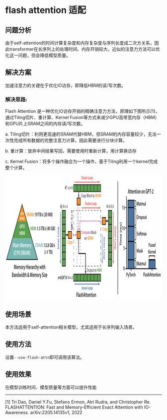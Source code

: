 # flash attention 适配

## 问题分析

由于self-attention的时间计算复杂度和内存复杂度与序列长度成二次方关系，因此transformer在长序列上的处理时间、内存开销较大。近似的注意力方法可以优化这一问题，但会降低模型质量。

## 解决方案

加速注意力的关键在于优化IO访存，即降低HBM的读/写次数。

### 解决思路:

Flash Attention 是一种优化IO访存开销的精确注意力方法，原理如下图所示[1]，通过Tiling切片、重计算、Kernel Fusion等方式来减少GPU高带宽内存（HBM）和GPU片上SRAM之间的内存读/写次数。

a. Tiling切片：利用更高速的SRAM代替HBM，但SRAM的内存容量较少，无法一次性完成所有数据的完整注意力计算，因此需要进行分块计算。

b. 重计算：放弃中间结果写回，需要使用时重新计算，用计算换访存

c. Kernel Fusion：将多个操作融合为一个操作，基于Tiling利用一个kernel完成整个计算。

<p align="center"> <img src="../../sources/images/flash_attention.png" height="400px" width="880px"></p>



## 使用场景

本方法适用于self-attention相关模型，尤其适用于长序列输入场景。

## 使用方法

设置`--use-flash-attn`即可调用该算法。

## 使用效果

在模型训练时间、模型质量等方面可以提升性能


---------------------

[1] Tri Dao, Daniel Y.Fu, Stefano Ermon, Atri Rudra, and Christopher Re. FLASHATTENTION: Fast and Memory-Efficient Exact Attention with IO-Awareness. arXiv:2205.14135v1, 2022
